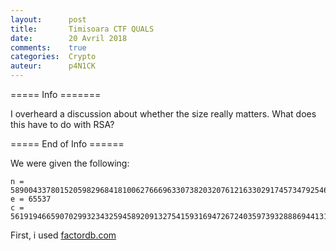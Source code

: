 ```yaml
---
layout:      post
title:       Timisoara CTF QUALS
date:        20 Avril 2018
comments:    true
categories:  Crypto
auteur:      p4N1CK
---
```


===== Info =======

I overheard a discussion about whether the size really matters. What does this have to do with RSA?

===== End of Info ======

We were given the following:

```
n = 58900433780152059829684181006276669633073820320761216330291745734792546625247
e = 65537
c = 56191946659070299323432594589209132754159316947267240359739328886944131258862
```

First, i used [factordb.com](factordb.com)
